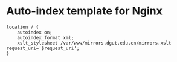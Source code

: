 # Auto-index template for Nginx

```nginx
location / {
    autoindex on;
    autoindex_format xml;
    xslt_stylesheet /var/www/mirrors.dgut.edu.cn/mirrors.xslt request_uri='$request_uri';
}
```
